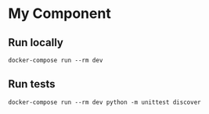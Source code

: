 # My Component

## Run locally

	docker-compose run --rm dev

## Run tests
	
	docker-compose run --rm dev python -m unittest discover